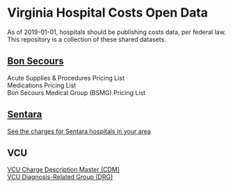 # Virginia Hospital Costs Open Data  
As of 2019-01-01, hospitals should be publishing costs data, per federal law.
This repository is a collection of these shared datasets.  

## [Bon Secours](https://bonsecours.com/richmond/patients-and-visitors/how-do-we-determine-your-price)  
Acute Supplies & Procedures Pricing List  
Medications Pricing List  
Bon Secours Medical Group (BSMG) Pricing List  

## [Sentara](https://www.sentara.com/billing/understanding-prices.aspx)  
[See the charges for Sentara hospitals in your area](https://www.sentara.com/Assets/Pdf/Patient-Guide/Billing/2019-Sentara-Pricing-Transparency-Hampton-Roads-Northern-VA.csv)  

## VCU  
[VCU Charge Description Master (CDM)](https://www.vcuhealth.org/media/file/VCUHealth-Charge-Description-Master_Price-Transparency.xlsx)  
[VCU Diagnosis-Related Group (DRG)](https://www.vcuhealth.org/media/file/VCUHealth-DRG-Report_Price-Transparency.xlsx)   

